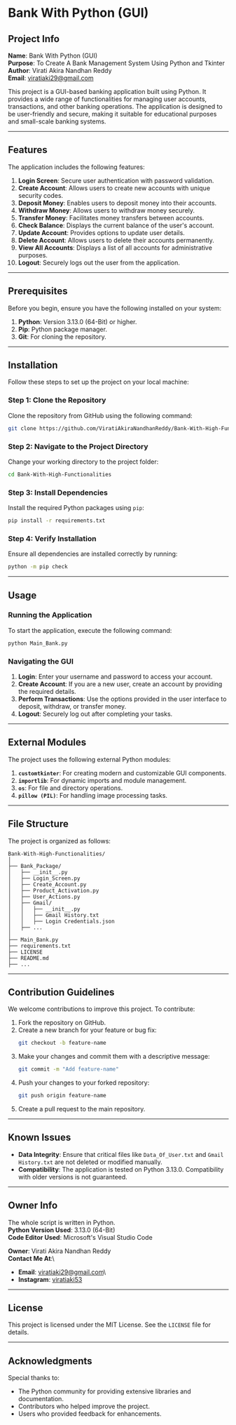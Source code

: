 # Bank With Python (GUI)

## Project Info
**Name**: Bank With Python (GUI)\
**Purpose**: To Create A Bank Management System Using Python and Tkinter\
**Author**: Virati Akira Nandhan Reddy\
**Email**: viratiaki29@gmail.com

This project is a GUI-based banking application built using Python. It provides a wide range of functionalities for managing user accounts, transactions, and other banking operations. The application is designed to be user-friendly and secure, making it suitable for educational purposes and small-scale banking systems.

---

## Features
The application includes the following features:
1. **Login Screen**: Secure user authentication with password validation.
2. **Create Account**: Allows users to create new accounts with unique security codes.
3. **Deposit Money**: Enables users to deposit money into their accounts.
4. **Withdraw Money**: Allows users to withdraw money securely.
5. **Transfer Money**: Facilitates money transfers between accounts.
6. **Check Balance**: Displays the current balance of the user's account.
7. **Update Account**: Provides options to update user details.
8. **Delete Account**: Allows users to delete their accounts permanently.
9. **View All Accounts**: Displays a list of all accounts for administrative purposes.
10. **Logout**: Securely logs out the user from the application.

---

## Prerequisites
Before you begin, ensure you have the following installed on your system:
1. **Python**: Version 3.13.0 (64-Bit) or higher.
2. **Pip**: Python package manager.
3. **Git**: For cloning the repository.

---

## Installation
Follow these steps to set up the project on your local machine:

### Step 1: Clone the Repository
Clone the repository from GitHub using the following command:
```bash
git clone https://github.com/ViratiAkiraNandhanReddy/Bank-With-High-Functionalities.git
```

### Step 2: Navigate to the Project Directory
Change your working directory to the project folder:
```bash
cd Bank-With-High-Functionalities
```

### Step 3: Install Dependencies
Install the required Python packages using `pip`:
```bash
pip install -r requirements.txt
```

### Step 4: Verify Installation
Ensure all dependencies are installed correctly by running:
```bash
python -m pip check
```

---

## Usage
### Running the Application
To start the application, execute the following command:
```bash
python Main_Bank.py
```

### Navigating the GUI
1. **Login**: Enter your username and password to access your account.
2. **Create Account**: If you are a new user, create an account by providing the required details.
3. **Perform Transactions**: Use the options provided in the user interface to deposit, withdraw, or transfer money.
4. **Logout**: Securely log out after completing your tasks.

---

## External Modules
The project uses the following external Python modules:
1. **`customtkinter`**: For creating modern and customizable GUI components.
2. **`importlib`**: For dynamic imports and module management.
3. **`os`**: For file and directory operations.
4. **`pillow (PIL)`**: For handling image processing tasks.

---

## File Structure
The project is organized as follows:
```
Bank-With-High-Functionalities/
│
├── Bank_Package/
│   ├── __init__.py
│   ├── Login_Screen.py
│   ├── Create_Account.py
│   ├── Product_Activation.py
│   ├── User_Actions.py
│   ├── Gmail/
│   │   ├── __init__.py
│   │   ├── Gmail History.txt
│   │   ├── Login Credentials.json
│   ├── ...
│
├── Main_Bank.py
├── requirements.txt
├── LICENSE
├── README.md
├── ...
```

---

## Contribution Guidelines
We welcome contributions to improve this project. To contribute:
1. Fork the repository on GitHub.
2. Create a new branch for your feature or bug fix:
   ```bash
   git checkout -b feature-name
   ```
3. Make your changes and commit them with a descriptive message:
   ```bash
   git commit -m "Add feature-name"
   ```
4. Push your changes to your forked repository:
   ```bash
   git push origin feature-name
   ```
5. Create a pull request to the main repository.

---

## Known Issues
- **Data Integrity**: Ensure that critical files like `Data_Of_User.txt` and `Gmail History.txt` are not deleted or modified manually.
- **Compatibility**: The application is tested on Python 3.13.0. Compatibility with older versions is not guaranteed.

---

## Owner Info
The whole script is written in Python.\
**Python Version Used**: 3.13.0 (64-Bit)\
**Code Editor Used**: Microsoft's Visual Studio Code

**Owner**: Virati Akira Nandhan Reddy\
**Contact Me At**:\
- **Email**: viratiaki29@gmail.com\
- **Instagram**: [viratiaki53](https://www.instagram.com/viratiaki53/)

---

## License
This project is licensed under the MIT License. See the `LICENSE` file for details.

---

## Acknowledgments
Special thanks to:
- The Python community for providing extensive libraries and documentation.
- Contributors who helped improve the project.
- Users who provided feedback for enhancements.
